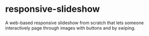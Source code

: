 # responsive-slideshow
A web-based responsive slideshow from scratch that lets someone interactively page through images with buttons and by swiping.
